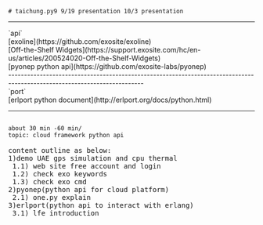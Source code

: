 `# taichung.py9
9/19 presentation
10/3 presentation
`
<hr>
`api` <br>
[exoline](https://github.com/exosite/exoline)<br>
[Off-the-Shelf Widgets](https://support.exosite.com/hc/en-us/articles/200524020-Off-the-Shelf-Widgets)<br>
[pyonep python api](https://github.com/exosite-labs/pyonep)<br>
-------------------------------------------------------------------------------------------------------------------------<br>
`port`<br>
[erlport python document](http://erlport.org/docs/python.html)<br>
<hr>
<pre>
<code>
about 30 min -60 min/
topic: cloud framework python api
</code>
content outline as below:
1)demo UAE gps simulation and cpu thermal
 1.1) web site free account and login
 1.2) check exo keywords
 1.3) check exo cmd
2)pyonep(python api for cloud platform)
 2.1) one.py explain
3)erlport(python api to interact with erlang)
 3.1) lfe introduction
</pre>
